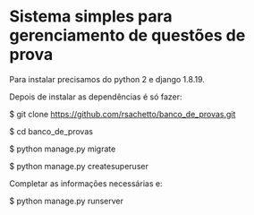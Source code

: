 # Sistema simples para gerenciamento de questões de prova

Para instalar precisamos do python 2 e django 1.8.19.

Depois de instalar as dependências é só fazer:

$ git clone https://github.com/rsachetto/banco_de_provas.git

$ cd banco_de_provas

$ python manage.py migrate

$ python manage.py createsuperuser

Completar as informações necessárias e:

$ python manage.py runserver
